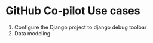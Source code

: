 # GitHub Co-pilot Use cases

1. Configure the Django project to django debug toolbar
2. Data modeling
